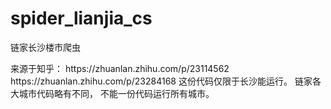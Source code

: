 # spider_lianjia_cs
链家长沙楼市爬虫

<p>来源于知乎：
https://zhuanlan.zhihu.com/p/23114562
https://zhuanlan.zhihu.com/p/23284168
这份代码仅限于长沙能运行。
链家各大城市代码略有不同，
不能一份代码运行所有城市。
</p>
